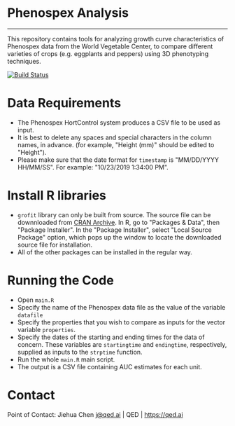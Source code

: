 # Phenospex Analysis
---
This repository contains tools for analyzing growth curve characteristics of 
Phenospex data from the World Vegetable Center, to compare different varieties 
of crops (e.g. eggplants and peppers) using 3D phenotyping techniques.

[![Build Status](https://travis-ci.org/qedsoftware/phenospex-analysis.svg?branch=master)](https://travis-ci.org/qedsoftware/phenospex-analysis)



# Data Requirements

* The Phenospex HortControl system produces a CSV file to be used as input.
* It is best to delete any spaces and special characters in the column names, in advance. (for example, "Height (mm)" should be edited to "Height").
* Please make sure that the date format for ```timestamp``` is "MM/DD/YYYY HH/MM/SS". For example: "10/23/2019  1:34:00 PM".

# Install R libraries
* ```grofit``` library can only be built from source. The source file can be downnloaded from [CRAN Archive](https://cran.r-project.org/src/contrib/Archive/grofit/grofit_1.1.1-1.tar.gz). In R, go to "Packages & Data", then "Package Installer". In the "Package Installer", select "Local Source Package" option, which pops up the window to locate the downloaded source file for installation.
* All of the other packages can be installed in the regular way.


# Running the Code

* Open ```main.R```
* Specify the name of the Phenospex data file as the value of the variable ```datafile``` 
* Specify the properties that you wish to compare as inputs for the vector variable ```properties```.
* Specify the dates of the starting and ending times for the data of concern. 
 These variables are ```startingtime``` and ```endingtime```, respectively, supplied as inputs to the ```strptime``` function.
* Run the whole ```main.R``` main script.
* The output is a CSV file containing AUC estimates for each unit.


# Contact

Point of Contact: Jiehua Chen <j@qed.ai> | QED | https://qed.ai
